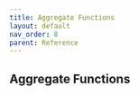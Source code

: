 ```yaml
---
title: Aggregate Functions
layout: default
nav_order: 8
parent: Reference
---
```


## Aggregate Functions
